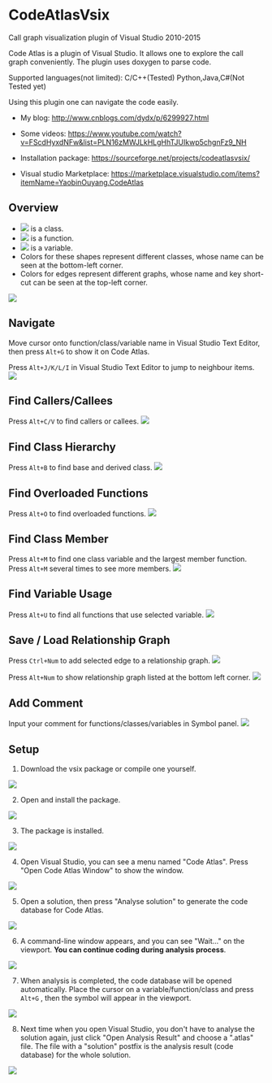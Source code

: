 # CodeAtlasVsix
Call graph visualization plugin of Visual Studio 2010-2015

Code Atlas is a plugin of Visual Studio. It allows one to explore the call graph conveniently. The plugin uses doxygen to parse code.

Supported languages(not limited): 
C/C++(Tested)
Python,Java,C#(Not Tested yet)

Using this plugin one can navigate the code easily.

* My blog:
http://www.cnblogs.com/dydx/p/6299927.html

* Some videos:
https://www.youtube.com/watch?v=FScdHyxdNFw&list=PLN16zMWJLkHLgHhTJUIkwp5chgnFz9_NH

* Installation package:
https://sourceforge.net/projects/codeatlasvsix/

* Visual studio Marketplace:
https://marketplace.visualstudio.com/items?itemName=YaobinOuyang.CodeAtlas

Overview
--------
* ![](https://github.com/league1991/CodeAtlasVsix/raw/master/githubCache/class.png) is a class.
* ![](https://github.com/league1991/CodeAtlasVsix/raw/master/githubCache/function.png)  is a function.
* ![](https://github.com/league1991/CodeAtlasVsix/raw/master/githubCache/variable.png)  is a variable.
* Colors for these shapes represent different classes, whose name can be seen at the bottom-left corner.
* Colors for edges represent different graphs, whose name and key short-cut can be seen at the top-left corner.

![](https://github.com/league1991/CodeAtlasVsix/raw/master/githubCache/main.png) 

Navigate
--------

Move cursor onto function/class/variable name in Visual Studio Text Editor, then press `Alt+G` to show it on Code Atlas.

Press `Alt+J/K/L/I` in Visual Studio Text Editor to jump to neighbour items.
![](https://github.com/league1991/CodeAtlasVsix/raw/master/githubCache/navigate.gif)  

Find Callers/Callees
--------------------

Press `Alt+C/V` to find callers or callees.
![](https://github.com/league1991/CodeAtlasVsix/raw/master/githubCache/call.gif)   

Find Class Hierarchy
--------------------

Press `Alt+B` to find base and derived class.
![](https://github.com/league1991/CodeAtlasVsix/raw/master/githubCache/class.gif)  
 
Find Overloaded Functions
-------------------------

Press `Alt+O` to find overloaded functions.
![](https://github.com/league1991/CodeAtlasVsix/raw/master/githubCache/overload.gif)  
 
Find Class Member
-----------------

Press `Alt+M` to find one class variable and the largest member function. 
Press `Alt+M` several times to see more members.
![](https://github.com/league1991/CodeAtlasVsix/raw/master/githubCache/member.gif)  
 
Find Variable Usage
-------------------

Press `Alt+U` to find all functions that use selected variable.
![](https://github.com/league1991/CodeAtlasVsix/raw/master/githubCache/usage.gif)  
 
Save / Load Relationship Graph
------------------------------

Press `Ctrl+Num` to add selected edge to a relationship graph.
![](https://github.com/league1991/CodeAtlasVsix/raw/master/githubCache/addGraph.gif)  

Press `Alt+Num` to show relationship graph listed at the bottom left corner.
![](https://github.com/league1991/CodeAtlasVsix/raw/master/githubCache/graph.gif)  

Add Comment
------------------------------

Input your comment for functions/classes/variables in Symbol panel.
![](https://github.com/league1991/CodeAtlasVsix/raw/master/githubCache/comment.gif) 

Setup
--------

1. Download the vsix package or compile one yourself.

![](https://github.com/league1991/CodeAtlasVsix/raw/master/githubCache/setup1.png) 

2. Open and install the package.

![](https://github.com/league1991/CodeAtlasVsix/raw/master/githubCache/setup2.png) 

3. The package is installed.

![](https://github.com/league1991/CodeAtlasVsix/raw/master/githubCache/setup3.png) 

4. Open Visual Studio, you can see a menu named "Code Atlas". Press "Open Code Atlas Window" to show the window.

![](https://github.com/league1991/CodeAtlasVsix/raw/master/githubCache/setup4.png) 

5. Open a solution, then press "Analyse solution" to generate the code database for Code Atlas.

![](https://github.com/league1991/CodeAtlasVsix/raw/master/githubCache/setup5.png) 

6. A command-line window appears, and you can see "Wait..." on the viewport. **You can continue coding during analysis process**.

![](https://github.com/league1991/CodeAtlasVsix/raw/master/githubCache/setup6.png) 

7. When analysis is completed, the code database will be opened automatically. Place the cursor on a variable/function/class and press `Alt+G` , then the symbol will appear in the viewport.

![](https://github.com/league1991/CodeAtlasVsix/raw/master/githubCache/setup7.png) 

8. Next time when you open Visual Studio, you don't have to analyse the solution again, just click "Open Analysis Result" and choose a ".atlas" file. The file with a "solution" postfix is the analysis result (code database) for the whole solution.

![](https://github.com/league1991/CodeAtlasVsix/raw/master/githubCache/setup8.png) 
